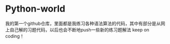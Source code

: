 # Python-world
我的第一个github仓库，里面都是我练习各种语法算法的代码，其中有部分是从网上自己解的习题代码，以后也会不断地push一些新的练习题解法
keep on coding！
